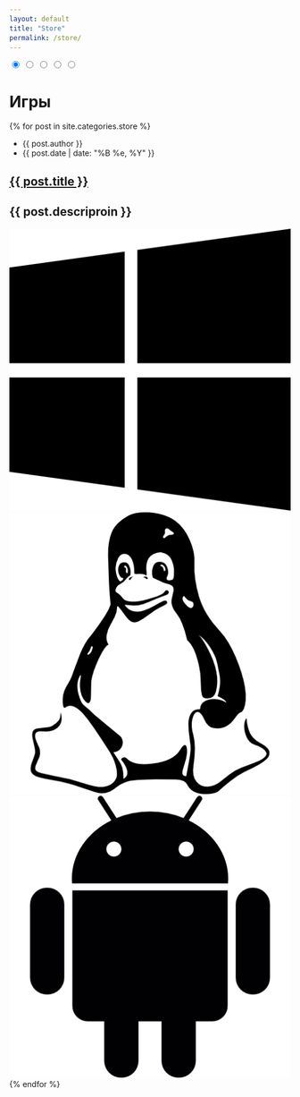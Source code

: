 ```yaml
---
layout: default
title: "Store"
permalink: /store/
---
```


<div class="s-wrap" role="slider">
  <i>
    <input checked type="radio" name="s" style="background-image: url(/images/post/comrun/Screenshot_2022-07-07-18-23-33_1920x1080.png);" title="Comrun">
    <input type="radio" name="s" style="background-image: url('https://picsum.photos/500/300?random=2');" title="Random Picture 2">
    <input type="radio" name="s" style="background-image: url('https://picsum.photos/500/300?random=3');" title="Random Picture 3">
    <input type="radio" name="s" style="background-image: url('https://picsum.photos/500/300?random=4');" title="Random Picture 4">
    <input type="radio" name="s" style="background-image: url('https://picsum.photos/500/300?random=5');" title="Random Picture 5">
  </i>
</div>

<h1 class="title-page">Игры</h1>

<div class="posts">
  {% for post in site.categories.store %}
  <article class="post">
    <div class="blog-card">
      <div class="meta">
        <div class="photo" style="background-image: url( {{ post.images }} )"></div>
        <ul class="details">
          <li class="author">{{ post.author }}</li>
          <li class="date">{{ post.date | date: "%B %e, %Y" }}</li>
        </ul>
      </div>
      <div class="description">
        <h1><a href="{{ site.baseurl }}{{ post.url }}">{{ post.title }}</a></h1>
        <h2>{{ post.descriproin }}</h2>
        <p></p>
        <div class="platform">
          <img src="/images/os/windows-logo-silhouette.png" alt="">
          <img src="/images/os/linux-logo.png" alt="">
          <img src="/images/os/android-logo.png" alt="">
        </div>
      </div>
    </div>
  </article>
  {% endfor %}